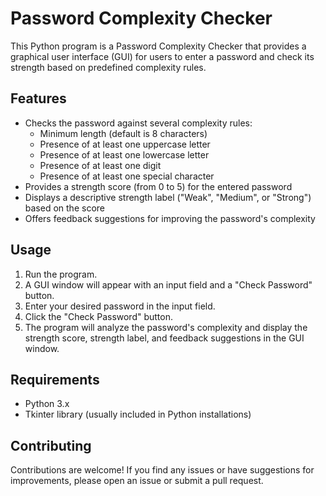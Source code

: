 # Password Complexity Checker

This Python program is a Password Complexity Checker that provides a graphical user interface (GUI) for users to enter a password and check its strength based on predefined complexity rules.

## Features

- Checks the password against several complexity rules:
  - Minimum length (default is 8 characters)
  - Presence of at least one uppercase letter
  - Presence of at least one lowercase letter
  - Presence of at least one digit
  - Presence of at least one special character
- Provides a strength score (from 0 to 5) for the entered password
- Displays a descriptive strength label ("Weak", "Medium", or "Strong") based on the score
- Offers feedback suggestions for improving the password's complexity

## Usage

1. Run the program.
2. A GUI window will appear with an input field and a "Check Password" button.
3. Enter your desired password in the input field.
4. Click the "Check Password" button.
5. The program will analyze the password's complexity and display the strength score, strength label, and feedback suggestions in the GUI window.

## Requirements

- Python 3.x
- Tkinter library (usually included in Python installations)

## Contributing

Contributions are welcome! If you find any issues or have suggestions for improvements, please open an issue or submit a pull request.
